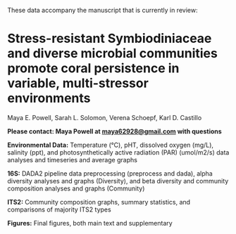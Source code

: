 These data accompany the manuscript that is currently in review:

# Stress-resistant Symbiodiniaceae and diverse microbial communities promote coral persistence in variable, multi-stressor environments

Maya E. Powell, Sarah L. Solomon, Verena Schoepf, Karl D. Castillo

**Please contact: Maya Powell at maya62928@gmail.com with questions**

**Environmental Data:** Temperature (°C), pHT, dissolved oxygen (mg/L), salinity (ppt), and photosynthetically active radiation (PAR) (umol/m2/s) data analyses and timeseries and average graphs

**16S:** DADA2 pipeline data preprocessing (preprocess and dada), alpha diversity analyses and graphs (Diversity), and beta diversity and community composition analyses and graphs (Community)

**ITS2:** Community composition graphs, summary statistics, and comparisons of majority ITS2 types

**Figures:** Final figures, both main text and supplementary
